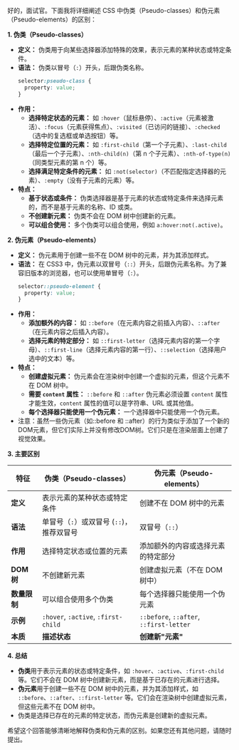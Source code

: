好的，面试官。下面我将详细阐述 CSS 中伪类（Pseudo-classes）和伪元素（Pseudo-elements）的区别：

**1. 伪类（Pseudo-classes）**

*   **定义：** 伪类用于向某些选择器添加特殊的效果，表示元素的某种状态或特定条件。
*   **语法：** 伪类以冒号（`:`）开头，后跟伪类名称。
    ```css
    selector:pseudo-class {
      property: value;
    }
    ```
*   **作用：**
    *   **选择特定状态的元素：** 如 `:hover`（鼠标悬停）、`:active`（元素被激活）、`:focus`（元素获得焦点）、`:visited`（已访问的链接）、`:checked`（选中的复选框或单选按钮）等。
    *   **选择特定位置的元素：** 如 `:first-child`（第一个子元素）、`:last-child`（最后一个子元素）、`:nth-child(n)`（第 n 个子元素）、`:nth-of-type(n)`（同类型元素的第 n 个）等。
    *   **选择满足特定条件的元素：** 如 `:not(selector)`（不匹配指定选择器的元素）、`:empty`（没有子元素的元素）等。
*   **特点：**
    *   **基于状态或条件：** 伪类选择器是基于元素的状态或特定条件来选择元素的，而不是基于元素的名称、ID 或类。
    *   **不创建新元素：** 伪类不会在 DOM 树中创建新的元素。
    *   **可以组合使用：** 多个伪类可以组合使用，例如 `a:hover:not(.active)`。

**2. 伪元素（Pseudo-elements）**

*   **定义：** 伪元素用于创建一些不在 DOM 树中的元素，并为其添加样式。
*   **语法：** 在 CSS3 中，伪元素以双冒号（`::`）开头，后跟伪元素名称。为了兼容旧版本的浏览器，也可以使用单冒号（`:`）。
    ```css
    selector::pseudo-element {
      property: value;
    }
    ```
*   **作用：**
    *   **添加额外的内容：** 如 `::before`（在元素内容之前插入内容）、`::after`（在元素内容之后插入内容）。
    *   **选择元素的特定部分：** 如 `::first-letter`（选择元素内容的第一个字母）、`::first-line`（选择元素内容的第一行）、`::selection`（选择用户选中的文本）等。
*   **特点：**
    *   **创建虚拟元素：** 伪元素会在渲染树中创建一个虚拟的元素，但这个元素不在 DOM 树中。
    *   **需要 `content` 属性：** `::before` 和 `::after` 伪元素必须设置 `content` 属性才能生效，`content` 属性的值可以是字符串、URL 或其他值。
    *   **每个选择器只能使用一个伪元素：** 一个选择器中只能使用一个伪元素。
*   注意：虽然一些伪元素（如::before 和 ::after）的行为类似于添加了一个新的DOM元素，但它们实际上并没有修改DOM树。它们只是在渲染层面上创建了视觉效果。

**3. 主要区别**

| 特征         | 伪类（Pseudo-classes）                   | 伪元素（Pseudo-elements）                                                                                                                              |
| ------------ | ---------------------------------------- | ---------------------------------------------------------------------------------------------------------------------------------------------------- |
| **定义**     | 表示元素的某种状态或特定条件             | 创建不在 DOM 树中的元素                                                                                                                               |
| **语法**     | 单冒号（`:`）或双冒号 (`::`)，推荐双冒号           | 双冒号（`::`）                                                                                                                                  |
| **作用**     | 选择特定状态或位置的元素                 | 添加额外的内容或选择元素的特定部分                                                                                                                        |
| **DOM 树**   | 不创建新元素                             | 创建虚拟元素（不在 DOM 树中）                                                                                                                           |
| **数量限制** | 可以组合使用多个伪类                     | 每个选择器只能使用一个伪元素                                                                                                                            |
| **示例**     | `:hover`, `:active`, `:first-child`       | `::before`, `::after`, `::first-letter`                                                                                                                |
|  **本质**      |  **描述状态**                          | **创建新"元素"**                                                                                    |

**4. 总结**

*   **伪类**用于表示元素的状态或特定条件，如 `:hover`、`:active`、`:first-child` 等。它们不会在 DOM 树中创建新元素，而是基于已存在的元素进行选择。
*   **伪元素**用于创建一些不在 DOM 树中的元素，并为其添加样式，如 `::before`、`::after`、`::first-letter` 等。它们会在渲染树中创建虚拟元素，但这些元素不在 DOM 树中。
*   伪类是选择已存在的元素的特定状态，而伪元素是创建新的虚拟元素。

希望这个回答能够清晰地解释伪类和伪元素的区别。如果您还有其他问题，请随时提出。
